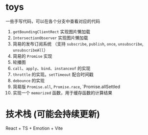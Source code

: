 # toys
一些手写代码，可以在各个分支中查看对应的代码

1. `getBoundingClientRect` 实现图片懒加载
2. `IntersectionObserver` 实现图片懒加载
3. 简易的发布订阅系统 （支持 `subscribe`, `publish`, `once`, `unsubscribe`, `unsubscribeAll`）
4. 简易的 `Promise` 实现
5. 轮播图
6. `call`、`apply`、`bind`、`instanceof` 的实现
7. `throttle` 的实现。`setTimeout` 配合时间戳
8. `debounce` 的实现
9. 简易版 `Promise.all`, `Promise.race`, `Promise.allSettled
10. 实现一个 `memorized` 函数，用于缓存函数的计算结果

# 技术栈 (可能会持续更新)
React + TS + Emotion + Vite
